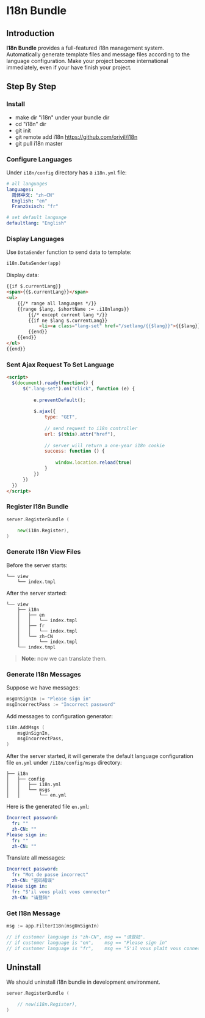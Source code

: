 # I18n Bundle

## Introduction

**I18n Bundle** provides a full-featured i18n management system. Automatically generate template files and message files according to the language configuration. Make your project become international immediately, even if your have finish your project.

## Step By Step

### Install

* make dir "i18n" under your bundle dir
* cd "i18n" dir
* git init
* git remote add i18n https://github.com/orivil/i18n
* git pull i18n master

### Configure Languages

Under `i18n/config` directory has a `i18n.yml` file:
```yaml
# all languages
languages:
  简体中文: "zh-CN"
  English: "en"
  Französisch: "fr"

# set default language
defaultlang: "English"
```

### Display Languages

Use `DataSender` function to send data to template:

```GO
i18n.DataSender(app) 
```

Display data:

```html
{{if $.currentLang}}
<span>{{$.currentLang}}</span>
<ul>
    {{/* range all languages */}}
    {{range $lang, $shortName := .i18nlangs}}
        {{/* except current lang */}}
        {{if ne $lang $.currentLang}}
            <li><a class="lang-set" href="/setlang/{{$lang}}">{{$lang}}</a></li>
        {{end}}
    {{end}}
</ul>
{{end}}
```

### Sent Ajax Request To Set Language

```html
<script>
  $(document).ready(function() {
      $(".lang-set").on("click", function (e) {
    
          e.preventDefault();
    
          $.ajax({
              type: "GET",
    
              // send request to i18n controller
              url: $(this).attr("href"),
    
              // server will return a one-year i18n cookie
              success: function () {
    
                  window.location.reload(true)
              }
          })
      })
  })
</script>
```

### Register I18n Bundle

```GO
server.RegisterBundle (

    new(i18n.Register),
)
```

### Generate I18n View Files

Before the server starts:
```
└── view
    └── index.tmpl
```

After the server started:

```
└── view
    ├── i18n
    │   ├── en
    │   │   └── index.tmpl
    │   ├── fr
    │   │   └── index.tmpl
    │   └── zh-CN
    │       └── index.tmpl
    └── index.tmpl
```
> **Note:** now we can translate them.

### Generate I18n Messages

Suppose we have messages:
```GO
msgUnSignIn := "Please sign in"
msgIncorrectPass := "Incorrect password"
```

Add messages to configuration generator:

```GO
i18n.AddMsgs (
    msgUnSignIn,
    msgIncorrectPass,
)
```

After the server started, it will generate the default language configuration file `en.yml` under `/i18n/config/msgs` directory:

```
├── i18n
│   ├── config
│   │   ├── i18n.yml
│   │   └── msgs
│   │       └── en.yml

```
Here is the generated file `en.yml`:
```yaml
Incorrect password:
  fr: ""
  zh-CN: ""
Please sign in:
  fr: ""
  zh-CN: ""
```

Translate all messages:
```yaml
Incorrect password:
  fr: "Mot de passe incorrect"
  zh-CN: "密码错误"
Please sign in:
  fr: "S'il vous plaît vous connecter"
  zh-CN: "请登陆"
```

### Get I18n Message

```GO
msg := app.FilterI18n(msgUnSignIn)

// if customer language is "zh-CN", msg == "请登陆".
// if customer language is "en",    msg == "Please sign in"
// if customer language is "fr",    msg == "S'il vous plaît vous connecter"
```

## Uninstall

We should uninstall i18n bundle in development environment.

```GO
server.RegisterBundle (

    // new(i18n.Register),
)
```